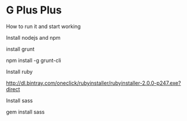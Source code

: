 G Plus Plus
=======

How to run it and start working


Install nodejs and npm

install grunt

npm install -g grunt-cli

Install ruby

http://dl.bintray.com/oneclick/rubyinstaller/rubyinstaller-2.0.0-p247.exe?direct


Install sass


gem install sass